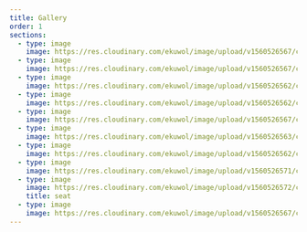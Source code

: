 ```yaml
---
title: Gallery
order: 1
sections:
  - type: image
    image: https://res.cloudinary.com/ekuwol/image/upload/v1560526567/chimenea/gallery/crop2_dhzk1i.jpg
  - type: image
    image: https://res.cloudinary.com/ekuwol/image/upload/v1560526567/chimenea/FSwave1_ga9adt.jpg
  - type: image
    image: https://res.cloudinary.com/ekuwol/image/upload/v1560526562/chimenea/eating_3_sddgcd.jpg
  - type: image
    image: https://res.cloudinary.com/ekuwol/image/upload/v1560526562/chimenea/detail_2_g210rs.jpg
  - type: image
    image: https://res.cloudinary.com/ekuwol/image/upload/v1560526567/chimenea/FSwave3_cnqmzo.jpg
  - type: image
    image: https://res.cloudinary.com/ekuwol/image/upload/v1560526563/chimenea/3304_detail_1_fgmkah.jpg
  - type: image
    image: https://res.cloudinary.com/ekuwol/image/upload/v1560526562/chimenea/3444_pizza_1_owfu0r.jpg
  - type: image
    image: https://res.cloudinary.com/ekuwol/image/upload/v1560526571/chimenea/P1030038_ruysiu.jpg
  - type: image
    image: https://res.cloudinary.com/ekuwol/image/upload/v1560526572/chimenea/seat1_joiym5.jpg
    title: seat
  - type: image
    image: https://res.cloudinary.com/ekuwol/image/upload/v1560526567/chimenea/P1030012crop_wrvohp.jpg
---
```


